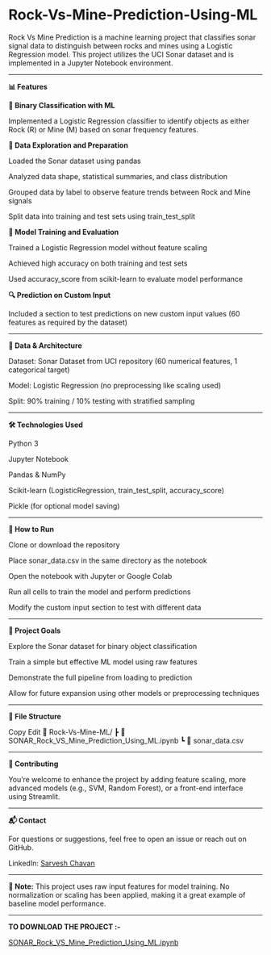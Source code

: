 # Rock-Vs-Mine-Prediction-Using-ML
Rock Vs Mine Prediction is a machine learning project that classifies sonar signal data to distinguish between rocks and mines using a Logistic Regression model. This project utilizes the UCI Sonar dataset and is implemented in a Jupyter Notebook environment.

---

**📊 Features**

**🧠 Binary Classification with ML**

Implemented a Logistic Regression classifier to identify objects as either Rock (R) or Mine (M) based on sonar frequency features.

**📂 Data Exploration and Preparation**

Loaded the Sonar dataset using pandas

Analyzed data shape, statistical summaries, and class distribution

Grouped data by label to observe feature trends between Rock and Mine signals

Split data into training and test sets using train_test_split

**🎯 Model Training and Evaluation**

Trained a Logistic Regression model without feature scaling

Achieved high accuracy on both training and test sets

Used accuracy_score from scikit-learn to evaluate model performance

**🔍 Prediction on Custom Input**

Included a section to test predictions on new custom input values (60 features as required by the dataset)

---

**🧩 Data & Architecture**

Dataset: Sonar Dataset from UCI repository (60 numerical features, 1 categorical target)

Model: Logistic Regression (no preprocessing like scaling used)

Split: 90% training / 10% testing with stratified sampling

---

**🛠️ Technologies Used**

Python 3

Jupyter Notebook

Pandas & NumPy

Scikit-learn (LogisticRegression, train_test_split, accuracy_score)

Pickle (for optional model saving)

---

**🚀 How to Run**

Clone or download the repository

Place sonar_data.csv in the same directory as the notebook

Open the notebook with Jupyter or Google Colab

Run all cells to train the model and perform predictions

Modify the custom input section to test with different data

---

**📌 Project Goals**

Explore the Sonar dataset for binary object classification

Train a simple but effective ML model using raw features

Demonstrate the full pipeline from loading to prediction

Allow for future expansion using other models or preprocessing techniques

---

**📁 File Structure**

Copy
Edit
📁 Rock-Vs-Mine-ML/
 ┣ 📄 SONAR_Rock_VS_Mine_Prediction_Using_ML.ipynb
 ┗ 📄 sonar_data.csv

---
 
**🤝 Contributing**

You’re welcome to enhance the project by adding feature scaling, more advanced models (e.g., SVM, Random Forest), or a front-end interface using Streamlit.

---

**📬 Contact**

For questions or suggestions, feel free to open an issue or reach out on GitHub.

LinkedIn: [Sarvesh Chavan](https://linkedin.com/in/sarvesh-chavan)

---

**📝 Note:** This project uses raw input features for model training. No normalization or scaling has been applied, making it a great example of baseline model performance.

---

**TO DOWNLOAD THE PROJECT :-**

[SONAR_Rock_VS_Mine_Prediction_Using_ML.ipynb](https://drive.google.com/file/d/1U4U9c5_zmMCFWEUb2TkFC2GK2IRFomp4/view?usp=sharing)

